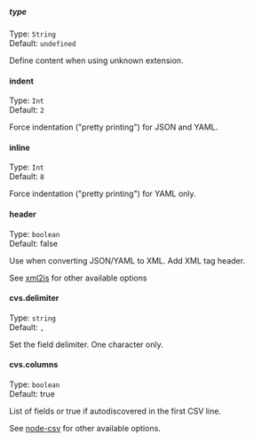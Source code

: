 ##### type
Type: `String`  
Default: `undefined`

Define content when using unknown extension.

#### indent
Type: `Int`  
Default: `2`

Force indentation ("pretty printing") for JSON and YAML.

#### inline
Type: `Int`  
Default: `8`

Force indentation ("pretty printing")  for YAML only.

#### header
Type: `boolean`  
Default: false

Use when converting JSON/YAML to XML. Add XML tag header.

See [xml2js](https://github.com/Leonidas-from-XIV/node-xml2js#options) for other available options

#### cvs.delimiter
Type: `string`  
Default: `,`

Set the field delimiter. One character only.

#### cvs.columns
Type: `boolean`  
Default: true

List of fields or true if autodiscovered in the first CSV line.

See [node-csv](https://github.com/wdavidw/node-csv/blob/master/doc/from.md#from.options) for other available options.